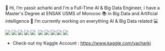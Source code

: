 👋 Hi, I’m yassir acharki and I'm a Full-Time AI & Big Data Engineer, i  have a Master's Degree at ENSAK USMS of Morocoo 📚 in Big Data and Artificial intelligence 👀 I’m currently working on everything AI & Big Data related 💻

<img src ="https://img.shields.io/badge/TensorFlow-%23FF6F00.svg?style=for-the-badge&logo=TensorFlow&logoColor=white" style="display: inline-block;">    <img src ="https://img.shields.io/badge/Keras-%23D00000.svg?style=for-the-badge&logo=Keras&logoColor=white" style="display: inline-block;">    <img src ="https://img.shields.io/badge/PyTorch-%23EE4C2C.svg?style=for-the-badge&logo=PyTorch&logoColor=white" style="display: inline-block;">    <img src ="https://img.shields.io/badge/python-3670A0?style=for-the-badge&logo=python&logoColor=ffdd54" style="display: inline-block;">    <img src ="https://img.shields.io/badge/Linux-FCC624?style=for-the-badge&logo=linux&logoColor=black" style="display: inline-block;">    <img src ="" style="display: inline-block;">    <img src ="https://img.shields.io/badge/Anaconda-%2344A833.svg?style=for-the-badge&logo=anaconda&logoColor=white" style="display: inline-block;">    <img src ="https://img.shields.io/badge/github-%23121011.svg?style=for-the-badge&logo=github&logoColor=white" style="display: inline-block;">    <img src ="https://img.shields.io/badge/pycharm-143?style=for-the-badge&logo=pycharm&logoColor=black&color=black&labelColor=green" style="display: inline-block;">    <img src ="https://img.shields.io/badge/pandas-%23150458.svg?style=for-the-badge&logo=pandas&logoColor=white" style="display: inline-block;">    <img src ="https://img.shields.io/badge/numpy-%23013243.svg?style=for-the-badge&logo=numpy&logoColor=white" style="display: inline-block;">    

- Check-out my Kaggle Account : https://www.kaggle.com/yacharki
